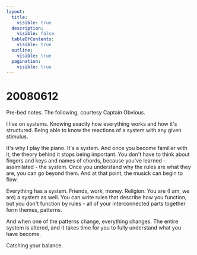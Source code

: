 ```yaml
---
layout:
  title:
    visible: true
  description:
    visible: false
  tableOfContents:
    visible: true
  outline:
    visible: true
  pagination:
    visible: true
---
```


# 20080612

Pre-bed notes. The following, courtesy Captain Obvious.

I live on systems. Knowing exactly how everything works and how it's structured. Being able to know the reactions of a system with any given stimulus.

It's why I play the piano. It's a system. And once you become familiar with it, the theory behind it stops being important. You don't have to think about fingers and keys and names of chords, because you've learned - assimilated - the system. Once you understand why the rules are what they are, you can go beyond them. And at that point, the musick can begin to flow.

Everything has a system. Friends, work, money. Religion. You are (I am, we are) a system as well. You can write rules that describe how you function, but you don't function by rules - all of your interconnected parts together form themes, patterns.

And when one of the patterns change, everything changes. The entire system is altered, and it takes time for you to fully understand what you have become.

Catching your balance.
